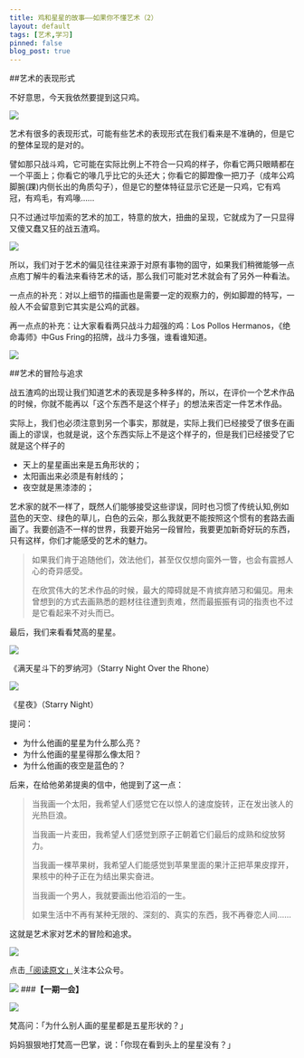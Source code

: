 ```yaml
---
title: 鸡和星星的故事——如果你不懂艺术（2）
layout: default
tags: [艺术,学习]
pinned: false
blog_post: true
---
```




##艺术的表现形式

不好意思，今天我依然要提到这只鸡。

![](http://cnfeat.qiniudn.com/VSzBuqZ0dIsbZOP6qFTZdQcS_iWX4tW907xdjUznH1L8AQAArQIAAEpQ_508x685.jpg)

艺术有很多的表现形式，可能有些艺术的表现形式在我们看来是不准确的，但是它的整体呈现的是对的。

譬如那只战斗鸡，它可能在实际比例上不符合一只鸡的样子，你看它两只眼睛都在一个平面上；你看它的喙几乎比它的头还大；你看它的脚蹬像一把刀子（成年公鸡脚腕(踝)内侧长出的角质勾子），但是它的整体特征显示它还是一只鸡，它有鸡冠，有鸡毛，有鸡喙……

只不过通过毕加索的艺术的加工，特意的放大，扭曲的呈现，它就成为了一只显得又傻又蠢又狂的战五渣鸡。

![](http://cnfeat.qiniudn.com/00251162344812b4a8f044.jpg)

所以，我们对于艺术的偏见往往来源于对原有事物的固守，如果我们稍微能够一点点庖丁解牛的看法来看待艺术的话，那么我们可能对艺术就会有了另外一种看法。

一点点的补充：对以上细节的描画也是需要一定的观察力的，例如脚蹬的特写，一般人不会留意到它其实是公鸡的武器。

再一点点的补充：让大家看看两只战斗力超强的鸡：Los Pollos Hermanos，《绝命毒师》中Gus Fring的招牌，战斗力多强，谁看谁知道。

![](http://cnfeat.qiniudn.com/250px-Los_Pollos.png)

##艺术的冒险与追求

战五渣鸡的出现让我们知道艺术的表现是多种多样的，所以，在评价一个艺术作品的时候，你就不能再以「这个东西不是这个样子」的想法来否定一件艺术作品。

实际上，我们也必须注意到另一个事实，那就是，实际上我们已经接受了很多在画画上的谬误，也就是说，这个东西实际上不是这个样子的，但是我们已经接受了它就是这个样子的

- 天上的星星画出来是五角形状的；
- 太阳画出来必须是有射线的；
- 夜空就是黑漆漆的；

艺术家的就不一样了，既然人们能够接受这些谬误，同时也习惯了传统认知,例如蓝色的天空、绿色的草儿，白色的云朵，那么我就更不能按照这个惯有的套路去画画了。我要创造不一样的世界，我要开始另一段冒险，我要更加新奇好玩的东西，只有这样，你们才能感受的艺术的魅力。

>如果我们肯于追随他们，效法他们，甚至仅仅想向窗外一瞥，也会有震撼人心的奇异感受。
>
>在欣赏伟大的艺术作品的时候，最大的障碍就是不肯摈弃陋习和偏见。用未曾想到的方式去画熟悉的题材往往遭到责难，然而最振振有词的指责也不过是它看起来不对头而已。

最后，我们来看看梵高的星星。

![](http://cnfeat.qiniudn.com/bg060507_1.jpg)

《满天星斗下的罗纳河》（Starry Night Over the Rhone）

![](http://cnfeat.qiniudn.com/bg060507_3.jpg)

《星夜》（Starry Night）

提问：

- 为什么他画的星星为什么那么亮？
- 为什么他画的星星得那么像太阳？
- 为什么他画的夜空是蓝色的？


后来，在给他弟弟提奥的信中，他提到了这一点：

>当我画一个太阳，我希望人们感觉它在以惊人的速度旋转，正在发出骇人的光热巨浪。
>
>当我画一片麦田，我希望人们感觉到原子正朝着它们最后的成熟和绽放努力。
>
>当我画一棵苹果树，我希望人们能感觉到苹果里面的果汁正把苹果皮撑开，果核中的种子正在为结出果实奋进。
>
>当我画一个男人，我就要画出他滔滔的一生。
>
>如果生活中不再有某种无限的、深刻的、真实的东西，我不再眷恋人间……

这就是艺术家对艺术的冒险和追求。


![](http://cnfeat.qiniudn.com/%E7%AD%BE%E5%90%8D.png)

点击[「阅读原文」](http://mp.weixin.qq.com/s?__biz=MzA4MTQ0NDQxNg==&mid=200320608&idx=1&sn=0156368e9ddd0cd638e371d127ddb2ed&uin=MTgwMjY4MjE0MA%3D%3D)关注本公众号。

![](http://cnfeat.qiniudn.com/%E5%9B%BE%E5%83%8F%202014-03-27-00-56.png)
###**【一期一会】**

![](http://cnfeat.qiniudn.com/20120524221026_zuGsh.thumb.600_0.gif)

梵高问：「为什么别人画的星星都是五星形状的？」

妈妈狠狠地打梵高一巴掌，说：「你现在看到头上的星星没有？」



